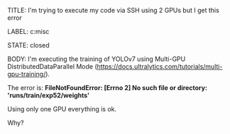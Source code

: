 TITLE:
I'm trying to execute my code via SSH using 2 GPUs but I get this error

LABEL:
c:misc

STATE:
closed

BODY:
I'm executing the training of YOLOv7 using Multi-GPU DistributedDataParallel Mode (https://docs.ultralytics.com/tutorials/multi-gpu-training/).

The error is: 
**FileNotFoundError: [Errno 2] No such file or directory: 'runs/train/exp52/weights'**

Using only one GPU everything is ok.

Why?


